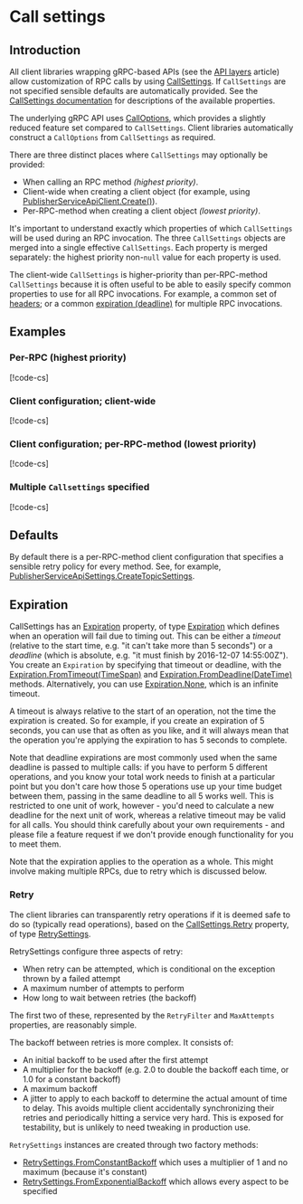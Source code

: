 # Call settings

## Introduction

All client libraries wrapping gRPC-based APIs (see the [API layers](api-layers.md) article)
allow customization of RPC calls by using
[CallSettings](xref:Google.Api.Gax.Grpc.CallSettings). If `CallSettings` are
not specified sensible defaults are automatically provided.
See the [CallSettings documentation](xref:Google.Api.Gax.Grpc.CallSettings)
for descriptions of the available properties.

The underlying gRPC API uses
[CallOptions](http://www.grpc.io/grpc/csharp/html/T_Grpc_Core_CallOptions.htm),
which provides a slightly reduced feature set compared to `CallSettings`.
Client libraries automatically construct a `CallOptions` from `CallSettings`
as required.

There are three distinct places where `CallSettings` may optionally be provided:

* When calling an RPC method *(highest priority)*.
* Client-wide when creating a client object (for example, using
[PublisherServiceApiClient.Create()](xref:Google.Cloud.PubSub.V1.PublisherServiceApiClient#Google_Cloud_PubSub_V1_PublisherServiceApiClient_Create_Google_Api_Gax_ServiceEndpoint_Google_Cloud_PubSub_V1_PublisherServiceApiSettings_)).
* Per-RPC-method when creating a client object *(lowest priority)*.

It's important to understand exactly which properties of which `CallSettings` will be used during an RPC invocation.
The three `CallSettings` objects are merged into a single effective `CallSettings`.
Each property is merged separately: the highest priority non-`null` value for each
property is used.

The client-wide `CallSettings` is higher-priority than per-RPC-method `CallSettings`
because it is often useful to be able to easily specify common properties to use
for all RPC invocations. For example, a common set of
[headers](xref:Google.Api.Gax.Grpc.CallSettings#Google_Api_Gax_Grpc_CallSettings_HeaderMutation);
or a common
[expiration (deadline)](xref:Google.Api.Gax.Grpc.CallSettings#Google_Api_Gax_Grpc_CallSettings_Expiration)
for multiple RPC invocations.

## Examples

### Per-RPC (highest priority)

[!code-cs[](../examples/help.CallSettings.txt#PerRpc)]

### Client configuration; client-wide

[!code-cs[](../examples/help.CallSettings.txt#ClientWide)]

### Client configuration; per-RPC-method (lowest priority)

[!code-cs[](../examples/help.CallSettings.txt#ClientPerMethod)]

### Multiple `Callsettings` specified

[!code-cs[](../examples/help.CallSettings.txt#Overrides)]

## Defaults

By default there is a per-RPC-method client configuration that specifies a sensible
retry policy for every method. See, for example,
[PublisherServiceApiSettings.CreateTopicSettings](xref:Google.Cloud.PubSub.V1.PublisherServiceApiSettings#Google_Cloud_PubSub_V1_PublisherServiceApiSettings_CreateTopicSettings).

## Expiration

CallSettings has an [Expiration](xref:Google.Api.Gax.Grpc.CallSettings#Google_Api_Gax_Grpc_CallSettings_Expiration) property,
of type [Expiration](xref:Google.Api.Gax.Expiration) which defines when an operation will fail due to timing out.
This can be either a *timeout* (relative to the start time, e.g. "it can't take more than 5 seconds") or a *deadline* (which is
absolute, e.g. "it must finish by 2016-12-07 14:55:00Z"). You create an `Expiration` by specifying that timeout
or deadline, with the [Expiration.FromTimeout(TimeSpan)](xref:Google.Api.Gax.Expiration#Google_Api_Gax_Expiration_FromTimeout_System_TimeSpan_)
and [Expiration.FromDeadline(DateTime)](xref:Google.Api.Gax.Expiration#Google_Api_Gax_Expiration_FromDeadline_System_DateTime_) methods.
Alternatively, you can use [Expiration.None](xref:Google.Api.Gax.Expiration#Google_Api_Gax_Expiration_None), which is an infinite timeout.

A timeout is always relative to the
start of an operation, not the time the expiration is created. So for example, if you create an expiration of
5 seconds, you can use that as often as you like, and it will always mean that the operation you're applying
the expiration to has 5 seconds to complete.

Note that deadline expirations are most commonly used when the same deadline is passed to multiple calls:
if you have to perform 5 different operations, and you know your total work needs to finish at a particular
point but you don't care how those 5 operations use up your time budget between them, passing in the same
deadline to all 5 works well. This is restricted to one unit of work, however - you'd need to calculate a new
deadline for the next unit of work, whereas a relative timeout may be valid for all calls. You should think
carefully about your own requirements - and please file a feature request if we don't provide enough functionality
for you to meet them.

Note that the expiration applies to the operation as a whole. This might involve making multiple RPCs, due to retry
which is discussed below.

### Retry

The client libraries can transparently retry operations if it is deemed safe to do so (typically read operations),
based on the [CallSettings.Retry](xref:Google.Api.Gax.Grpc.CallSettings#Google_Api_Gax_Grpc_CallSettings_Retry) property,
of type [RetrySettings](xref:Google.Api.Gax.Grpc.RetrySettings).

RetrySettings configure three aspects of retry:

- When retry can be attempted, which is conditional on the exception thrown by a failed attempt
- A maximum number of attempts to perform
- How long to wait between retries (the backoff)

The first two of these, represented by the `RetryFilter`
and `MaxAttempts` properties, are reasonably simple.

The backoff between retries is more complex. It consists of:

- An initial backoff to be used after the first attempt
- A multiplier for the backoff (e.g. 2.0 to double the backoff each time, or 1.0 for a constant backoff)
- A maximum backoff
- A jitter to apply to each backoff to determine the actual amount of time to delay. This avoids multiple client
  accidentally synchronizing their retries and periodically hitting
  a service very hard. This is exposed for testability, but is unlikely to need tweaking in production use.

`RetrySettings` instances are created through two factory methods:

- [RetrySettings.FromConstantBackoff](xref:Google.Api.Gax.Grpc.RetrySettings#Google_Api_Gax_Grpc_RetrySettings_FromConstantBackoff_System_Int32_System_TimeSpan_System_Predicate_System_Exception__Google_Api_Gax_Grpc_RetrySettings_IJitter_) which uses a multiplier of 1 and no maximum (because it's constant)
- [RetrySettings.FromExponentialBackoff](xref:Google.Api.Gax.Grpc.RetrySettings#Google_Api_Gax_Grpc_RetrySettings_FromExponentialBackoff_System_Int32_System_TimeSpan_System_TimeSpan_System_Double_System_Predicate_System_Exception__Google_Api_Gax_Grpc_RetrySettings_IJitter_) which allows every aspect to be specified
